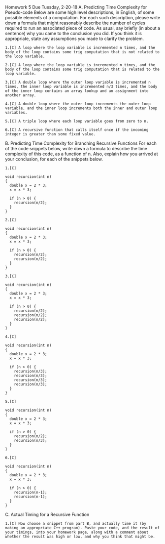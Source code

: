 
Homework 5   Due Tuesday, 2-20-18
A. Predicting Time Complexity for Pseudo-code
Below are some high level descriptions, in English, of some possible elements of a computation. For each such description, please write down a formula that might reasonably describe the number of cycles required to run an associated piece of code. As usual, say briefly (in about a sentence) why you came to the conclusion you did. If you think it is appropriate, state any assumptions you made to clarify the problem.

    1.[C] A loop where the loop variable is incremented n times, and the body of the loop contains some trig computation that is not related to the loop variable.

    2.[C] A loop where the loop variable is incremented n times, and the body of the loop contains some trig computation that is related to the loop variable.

    3.[C] A double loop where the outer loop variable is incremented n times, the inner loop variable is incremented n/3 times, and the body of the inner loop contains an array lookup and an assignment into another array.

    4.[C] A double loop where the outer loop increments the outer loop variable, and the inner loop increments both the inner and outer loop variables.

    5.[C] A triple loop where each loop variable goes from zero to n.

    6.[C] A recursive function that calls itself once if the incoming integer is greater than some fixed value.

B. Predicting Time Complexity for Branching Recursive Functions
For each of the code snippets below, write down a formula to describe the time complexity of this code, as a function of n. Also, explain how you arrived at your conclusion, for each of the snippets below.

    1.[C]

    void recursion(int n)
    {
      double x = 2 * 3;
      x = x * 3;
     
      if (n > 0) {
        recursion(n/2);
      }
    }

    2.[C]

    void recursion(int n)
    {
      double x = 2 * 3;
      x = x * 3;
     
      if (n > 0) {
        recursion(n/2);
        recursion(n/2);
      }
    }

    3.[C]

    void recursion(int n)
    {
      double x = 2 * 3;
      x = x * 3;
     
      if (n > 0) {
        recursion(n/2);
        recursion(n/2);
        recursion(n/2);
      }
    }

    4.[C]

    void recursion(int n)
    {
      double x = 2 * 3;
      x = x * 3;
     
      if (n > 0) {
        recursion(n/3);
        recursion(n/3);
        recursion(n/3);
        recursion(n/3);
      }
    }

    5.[C]

    void recursion(int n)
    {
      double x = 2 * 3;
      x = x * 3;
     
      if (n > 0) {
        recursion(n/2);
        recursion(n/3);
      }
    }

    6.[C]

    void recursion(int n)
    {
      double x = 2 * 3;
      x = x * 3;
     
      if (n > 0) {
        recursion(n-1);
        recursion(n-1);
      }
    }

C. Actual Timing for a Recursive Function

    1.[C] Now choose a snippet from part B, and actually time it (by making an appropriate C++ program). Paste your code, and the result of your timings, into your homework page, along with a comment about whether the result was high or low, and why you think that might be.